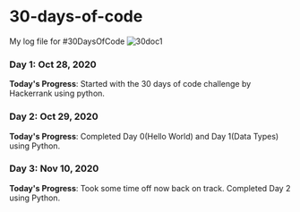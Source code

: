 # 30-days-of-code 
My log file for #30DaysOfCode
![30doc1](https://user-images.githubusercontent.com/63351442/97403706-eb275680-191a-11eb-8b9d-f2e7833eefea.png)

### Day 1: Oct 28, 2020

**Today's Progress**: Started with the 30 days of code challenge by Hackerrank using python.

### Day 2: Oct 29, 2020

**Today's Progress**: Completed Day 0(Hello World) and Day 1(Data Types) using Python. 

### Day 3: Nov 10, 2020

**Today's Progress**: Took some time off now back on track. Completed Day 2 using Python. 

